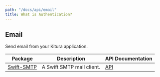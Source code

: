 ```yaml
---
path: "/docs/api/email"
title: What is Authentication?
---
```


 ## Email

 Send email from your Kitura application.

 | Package      | Description | API Documentation |
 | ----------- | ----------- | ------- |
 | [Swift-SMTP](https://github.com/IBM-Swift/Swift-SMTP)      | A Swift SMTP mail client.  | [API](https://ibm-swift.github.io/Swift-SMTP/) |